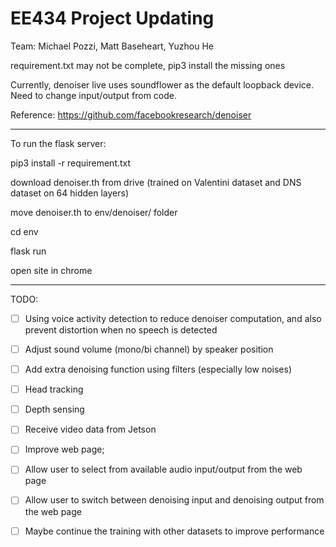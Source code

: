 # EE434 Project Updating 

Team: Michael Pozzi, Matt Baseheart, Yuzhou He

requirement.txt may not be complete, pip3 install the missing ones

Currently, denoiser live uses soundflower as the default loopback device. Need to change input/output from code.

Reference: https://github.com/facebookresearch/denoiser

****

To run the flask server:

pip3 install -r requirement.txt

download denoiser.th from drive (trained on Valentini dataset and DNS dataset on 64 hidden layers)

move denoiser.th to env/denoiser/ folder

cd env

flask run

open site in chrome


****

TODO: 

- [ ] Using voice activity detection to reduce denoiser computation, and also prevent distortion when no speech is detected

- [ ] Adjust sound volume (mono/bi channel) by speaker position

- [ ] Add extra denoising function using filters (especially low noises)

- [ ] Head tracking

- [ ] Depth sensing

- [ ] Receive video data from Jetson

- [ ] Improve web page;
 
- [ ] Allow user to select from available audio input/output from the web page  

- [ ] Allow user to switch between denoising input and denoising output from  the web page

- [ ] Maybe continue the training with other datasets to improve performance

